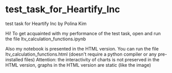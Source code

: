# test_task_for_Heartify_Inc
test task for Heartify Inc by Polina Kim

Hi! To get acquainted with my performance of the test task, open and run the file ltv_calculation_functions.ipynb

Also my notebook is presented in the HTML version. You can run the file ltv_calculation_functions.html (doesn't require a python compiler or any pre-installed files)
Attention: the interactivity of charts is not preserved in the HTML version, graphs in the HTML version are static (like the image)

